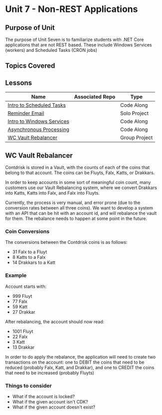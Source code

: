 # Unit 7 - Non-REST Applications

## Purpose of Unit

The purpose of Unit Seven is to familiarize students with .NET Core applications that are not REST based. These include Windows Services (workers) and Scheduled Tasks (CRON jobs)

## Topics Covered

## Lessons

| Name | Associated Repo | Type |
|------|-----------------|------|
| [Intro to Scheduled Tasks](<!-- TODO -->) | <!-- TODO --> | Code Along |
| [Reminder Email](<!-- TODO -->) | <!-- TODO --> | Solo Project |
| [Intro to Windows Services](<!-- TODO -->) | <!-- TODO --> | Code Along |
| [Asynchronous Processing](<!-- TODO -->) | <!-- TODO --> | Code Along |
| [WC Vault Rebalancer](<!-- TODO -->) | <!-- TODO --> | Group Project |

## WC Vault Rebalancer

Contdrisk is stored in a Vault, with the counts of each of the coins that belong to that account. The coins can be Fluyts, Falx, Katts, or Drakkars.

In order to keep accounts in some sort of meaningful coin count, many customers use our Vault Rebalancing system, where we convert Drakkars into Katts, Katts into Falx, and Falx into Fluyts.

Currently, the process is very manual, and error prone (due to the conversion rates between all three coins). We want to develop a system with an API that can be hit with an account id, and will rebalance the vault for them. The rebalance needs to happen at some point in the future.

### Coin Conversions

The conversions between the Contdrisk coins is as follows:

- 31 Falx to a Fluyt
- 8 Katts to a Falx
- 14 Drakkars to a Katt

### Example

Account starts with:

- 999 Fluyt
- 77 Falx
- 59 Katt
- 27 Drakkar

After rebalancing, the account should now read:

- 1001 Fluyt
- 22 Falx
- 3 Katt
- 13 Drakkar

In order to do apply the rebalance, the application will need to create two transactions on the account: one to DEBIT the coins that need to be reduced (probably Falx, Katt, and Drakkar), and one to CREDIT the coins that need to be increased (probably Fluyts)

### Things to consider

- What if the account is locked?
- What if the given account isn't CDK?
- What if the given account doesn't exist?
